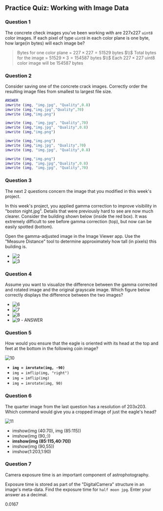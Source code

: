 ## Practice Quiz: Working with Image Data

### Question 1

The concrete check images you've been working with are 227x227 `uint8` color images.
If each pixel of type `uint8` in each color plane is one byte, how large(in bytes) will each image be?

> Bytes for one color plane = $227\times{227}=51529\text{ bytes}$ $\\$ Total bytes for the image = $51529\times{3}=154587\text{ bytes}$ $\\$ Each $227\times{227}\text{ uint8}$ color image will be $154587\text{ bytes}$

### Question 2

Consider saving one of the concrete crack images. Correctly order the resulting image files from smallest to largest file size.

```matlab
ANSWER
imwrite (img, "img.jpg", "Quality",0.8)
imwrite (img,"img.jpg","Quality",70)
imwrite (img,"img.png")
```

```matlab
imwrite (img, "img.jpg", "Quality",70)
imwrite (img,"img.jpg", "Quality",0.8)
imwrite (img,"img.png")
```

```matlab
imwrite (img,"img.png")
imwrite (img,"img.jpg", "Quality",70)
imwrite (img, "img.jpg", "Quality",0.8)
```

```matlab
imwrite (img,"img.png")
imwrite (img, "img.jpg","Quality",0.8)
imwrite (img, "img.jpg", "Quality",70)
```

### Question 3

The next 2 questions concern the image that you modified in this week's project.

In this week's project, you applied gamma correction to improve visibility in "boston night.jpg". Details that were previously hard to see are now much clearer. Consider the building shown below (inside the red box). It was extremely difficult to see before gamma correction (top), but now can be easily spotted (bottom).

Open the gamma-adjusted image in the Image Viewer app. Use the "Measure Distance" tool to determine approximately how tall (in pixels) this building is.

- ![2](./images/q2-1.jpg)
- ![3](./images/q2-2.jpg)

### Question 4

Assume you want to visualize the difference between the gamma corrected and rotated image and the original grayscale image. Which figure below correctly displays the difference between the two images?

- ![6](./images/6.jpg)
- ![7](./images/7.jpg)
- ![8](./images/8.jpg)
- ![9](./images/9.jpg) - ANSWER

### Question 5

How would you ensure that the eagle is oriented with its head at the top and feet at the bottom in the following coin image?

![10](./images/10.jpg)

- **`img = imrotate(img, -90)`**
- `img = imflip(img, "right")`
- `img = imflip(img)`
- `img = imrotate(img, 90)`

### Question 6

The quarter image from the last question has a resolution of 203x203. Which command would give you a cropped image of just the eagle's head?

![11](./images/11.jpg)

- imshow(img (40:70), img (85:115))
- imshow(img (90,:))
- **imshow(img (85:115,40:70))**
- imshow(img (90,55))
- imshow(1:203,1:90)

### Question 7

Camera exposure time is an important component of astrophotography.

Exposure time is stored as part of the "DigitalCamera" structure in an image's meta-data. Find the exposure time for `half moon jpg`. Enter your answer as a decimal.

0.0167
